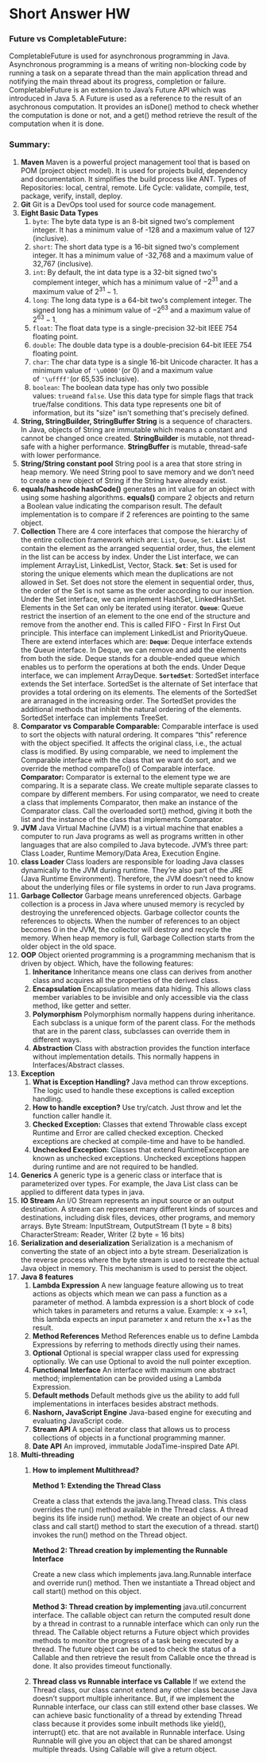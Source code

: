 # Short Answer HW

### **Future vs CompletableFuture:**

CompletableFuture is used for asynchronous programming in Java. Asynchronous programming is a means of writing non-blocking code by running a task on a separate thread than the main application thread and notifying the main thread about its progress, completion or failure.
CompletableFuture is an extension to Java’s Future API which was introduced in Java 5.
A Future is used as a reference to the result of an asychronous computation. It provides an isDone() method to check whether the computation is done or not, and a get() method retrieve the result of the computation when it is done.

### Summary:

1. **Maven**
Maven is a powerful project management tool that is based on POM (project object model). It is used for projects build, dependency and documentation. It simplifies the build process like ANT.
Types of Repositories: local, central, remote. 
Life Cycle: validate, compile, test, package, verify, install, deploy.
2. **Git**
Git is a DevOps tool used for source code management.
3. **Eight Basic Data Types**
    1. `byte`: The byte data type is an 8-bit signed two's complement integer. It has a minimum value of -128 and a maximum value of 127 (inclusive).
    2. `short`: The short data type is a 16-bit signed two's complement integer. It has a minimum value of -32,768 and a maximum value of 32,767 (inclusive).
    3. `int`: By default, the int data type is a 32-bit signed two's complement integer, which has a minimum value of $-2^{31}$ and a maximum value of $2^{31}-1$.
    4. `long`: The long data type is a 64-bit two's complement integer. The signed long has a minimum value of $-2^{63}$ and a maximum value of $2^{63}-1$.
    5. `float`: The float data type is a single-precision 32-bit IEEE 754 floating point.
    6. `double`: The double data type is a double-precision 64-bit IEEE 754 floating point.
    7. `char`: The char data type is a single 16-bit Unicode character. It has a minimum value of `'\u0000'`(or 0) and a maximum value of `'\uffff'`(or 65,535 inclusive).
    8. `boolean`: The boolean data type has only two possible values: `true`and `false`. Use this data type for simple flags that track true/false conditions. This data type represents one bit of information, but its "size" isn't something that's precisely defined.
4. **String, StringBuilder, StringBuffer
String** is a sequence of characters. In Java, objects of String are immutable which means a constant and cannot be changed once created.
**StringBuilder** is mutable, not thread-safe with a higher performance.
**StringBuffer** is mutable, thread-safe with lower performance.
5. **String/String constant pool**
String pool is a area that store string in heap memory. We need String pool to save memory and we don’t need to create a new object of String if the String have already exist.
6. **equals/hashcode
hashCode()** generates an int value for an object with using some hashing algorithms.
**equals()** compare 2 objects and return a Boolean value indicating the comparison result. The default implementation is to compare if 2 references are pointing to the same object.
7. **Collection**
There are 4 core interfaces that compose the hierarchy of the entire collection framework which are: `List`, `Queue`, `Set`. 
**`List`**: List contain the element as the arranged sequential order, thus, the element in the list can be access by index. Under the List interface, we can implement ArrayList, LinkedList, Vector, Stack.
**`Set`**: Set is used for storing the unique elements which mean the duplications are not allowed in Set. Set does not store the element in sequential order, thus, the order of the Set is not same as the order according to our insertion. Under the Set interface, we can implement HashSet, LinkedHashSet. Elements in the Set can only be iterated using iterator.
**`Queue`**: Queue restrict the insertion of an element to the one end of the structure and remove from the another end. This is called FIFO - First In First Out principle. This interface can implement LinkedList and PriorityQueue.
There are extend interfaces which are: 
**`Deque`**: Deque interface extends the Queue interface. In Deque, we can remove and add the elements from both the side. Deque stands for a double-ended queue which enables us to perform the operations at both the ends. Under Deque interface, we can implement ArrayDeque.
**`SortedSet`**: SortedSet interface extends the Set interface. SortedSet is the alternate of Set interface that provides a total ordering on its elements. The elements of the SortedSet are arranaged in the increasing order. The SortedSet provides the additional methods that inhibit the natural ordering of the elements. SortedSet interface can implements TreeSet.
8. **Comparator vs Comparable
Comparable:**
Comparable interface is used to sort the objects with natural ordering. It compares “this” reference with the object specified. It affects the original class, i.e., the actual class is modified.
By using comparable, we need to implement the Comparable interface with the class that we want do sort, and we override the method compareTo() of Comparable interface.
**Comparator:**
Comparator is external to the element type we are comparing. It is a separate class. We create multiple separate classes to compare by different members. For using comparator, we need to create a class that implements Comparator, then make an instance of the Comparator class. Call the overloaded sort() method, giving it both the list and the instance of the class that implements Comparator.
9. **JVM**
Java Virtual Machine (JVM) is a virtual machine that enables a computer to run Java programs as well as programs written in other languages that are also compiled to Java bytecode. JVM’s three part: Class Loader, Runtime Memory/Data Area, Execution Engine.
10. **class Loader**
Class loaders are responsible for loading Java classes dynamically to the JVM during runtime. They’re also part of the JRE (Java Runtime Environment). Therefore, the JVM doesn’t need to know about the underlying files or file systems in order to run Java programs.
11. **Garbage Collector**
Garbage means unreferenced objects. Garbage collection is a process in Java where unused memory is recycled by destroying the unreferenced objects.
Garbage collector counts the references to objects.  When the number of references to an object becomes 0 in the JVM, the collector will destroy and recycle the memory. When heap memory is full, Garbage Collection starts from the older object in the old space.
12. **OOP**
Object oriented programming is a programming mechanism that is driven by object. Which, have the following features:
    1. **Inheritance**
    Inheritance means one class can derives from another class and acquires all the properties of the derived class.
    2. **Encapsulation**
    Encapsulation means data hiding. This allows class member variables to be invisible and only accessible via the class method, like getter and setter. 
    3. **Polymorphism**
    Polymorphism normally happens during inheritance. Each subclass is a unique form of the parent class. For the methods that are in the parent class, subclasses can override them in different ways.
    4. **Abstraction**
    Class with abstraction provides the function interface without implementation details. This normally happens in Interfaces/Abstract classes.
13. **Exception**
    1. **What is Exception Handling?**
    Java method can throw exceptions. The logic used to handle these exceptions is called exception handling.
    2. **How to handle exception?**
    Use try/catch. Just throw and let the function caller handle it.
    3. **Checked Exception:**
    Classes that extend Throwable class except Runtime and Error are called checked exception. Checked exceptions are checked at compile-time and have to be handled.
    4. **Unchecked Exception:**
    Classes that extend RuntimeException are known as unchecked exceptions. Unchecked exceptions happen during runtime and are not required to be handled.
14. **Generics**
A generic type is a generic class or interface that is parameterized over types. For example, the Java List class can be applied to different data types in java.
15. **IO Stream**
An I/O Stream represents an input source or an output destination. A stream can represent many different kinds of sources and destinations, including disk files, devices, other programs, and memory arrays.
Byte Stream:
InputStream, OutputStream (1 byte = 8 bits)
CharacterStream:
Reader, Writer (2 byte = 16 bits)
16. **Serialization and deserialization**
Serialization is a mechanism of converting the state of an object into a byte stream. Deserialization is the reverse process where the byte stream is used to recreate the actual Java object in memory. This mechanism is used to persist the object.  
17. **Java 8 features**
    1. **Lambda Expression**
    A new language feature allowing us to treat actions as objects which mean we can pass a function as a parameter of method. A lambda expression is a short block of code which takes in parameters and returns a value. Example: x → x+1, this lambda expects an input parameter x and return the x+1 as the result.
    2. **Method References**
    Method References enable us to define Lambda Expressions by referring to methods directly using their names.
    3. **Optional**
    Optional is special wrapper class used for expressing optionally.  We can use Optional to avoid the null pointer exception.
    4. **Functional Interface**
    An interface with maximum one abstract method; implementation can be provided using a Lambda Expression.
    5. **Default methods**
    Default methods give us the ability to add full implementations in interfaces besides abstract methods.
    6. **Nashorn, JavaScript Engine**
    Java-based engine for executing and evaluating JavaScript code.
    7. **Stream API**
    A special iterator class that allows us to process collections of objects in a functional programming manner.
    8. **Date API**
    An improved, immutable JodaTime-inspired Date API.
18. **Multi-threading**
    1. **How to implement Multithread?**
        
        **Method 1: Extending the Thread Class**
        
        Create a class that extends the java.lang.Thread class. This class overrides the run() method available in the Thread class. A thread begins its life inside run() method. We create an object of our new class and call start() method to start the execution of a thread. start() invokes the run() method on the Thread object. 
        
        **Method 2: Thread creation by implementing the Runnable Interface**
        
        Create a new class which implements java.lang.Runnable interface and override run() method. Then we instantiate a Thread object and call start() method on this object.
        
        **Method 3: Thread creation by implementing** java.util.concurrent interface. The callable object can return the computed result done by a thread in contrast to a runnable interface which can only run the thread. The Callable object returns a Future object which provides methods to monitor the progress of a task being executed by a thread. The future object can be used to check the status of a Callable and then retrieve the result from Callable once the thread is done. It also provides timeout functionally.
        
    2. **Thread class vs Runnable interface vs Callable**
    If we extend the Thread class, our class cannot extend any other class because Java doesn’t support multiple inheritance. But, if we implement the Runnable interface, our class can still extend other base classes.
    We can achieve basic functionality of a thread by extending Thread class because it provides some inbuilt methods like yield(), interrupt() etc. that are not available in Runnable interface.
    Using Runnable will give you an object that can be shared amongst multiple threads.
    Using Callable will give a return object.